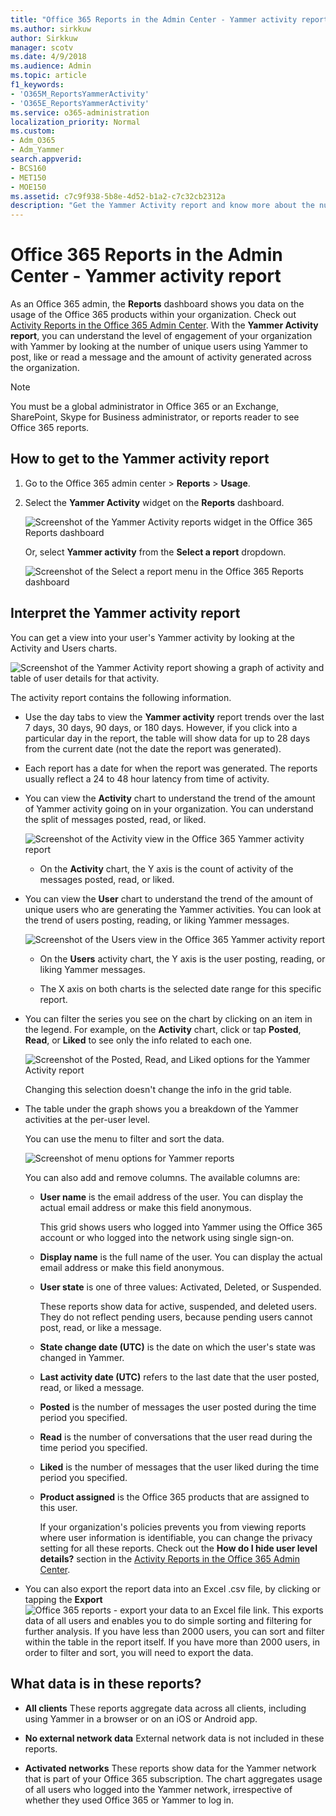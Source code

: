 ```yaml
---
title: "Office 365 Reports in the Admin Center - Yammer activity report"
ms.author: sirkkuw
author: Sirkkuw
manager: scotv
ms.date: 4/9/2018
ms.audience: Admin
ms.topic: article
f1_keywords:
- 'O365M_ReportsYammerActivity'
- 'O365E_ReportsYammerActivity'
ms.service: o365-administration
localization_priority: Normal
ms.custom:
- Adm_O365
- Adm_Yammer
search.appverid:
- BCS160
- MET150
- MOE150
ms.assetid: c7c9f938-5b8e-4d52-b1a2-c7c32cb2312a
description: "Get the Yammer Activity report and know more about the number of users using Yammer to post, like, or read a message."
---
```


# Office 365 Reports in the Admin Center - Yammer activity report

As an Office 365 admin, the **Reports** dashboard shows you data on the usage of the Office 365 products within your organization. Check out [Activity Reports in the Office 365 Admin Center](activity-reports.md). With the **Yammer Activity report**, you can understand the level of engagement of your organization with Yammer by looking at the number of unique users using Yammer to post, like or read a message and the amount of activity generated across the organization. 
  
> [!NOTE]
> You must be a global administrator in Office 365 or an Exchange, SharePoint, Skype for Business administrator, or reports reader to see Office 365 reports. 
  
## How to get to the Yammer activity report

1. Go to the Office 365 admin center \> **Reports** \> **Usage**. 
    
2. Select the **Yammer Activity** widget on the **Reports** dashboard. 
    
    ![Screenshot of the Yammer Activity reports widget in the Office 365 Reports dashboard](../media/3edb83ae-c1bd-4d23-bc8f-930e54c54c15.png)
  
    Or, select **Yammer activity** from the **Select a report** dropdown. 
    
    ![Screenshot of the Select a report menu in the Office 365 Reports dashboard](../media/8101651b-948f-4c81-a5d8-eb310242cb62.JPG)
  
## Interpret the Yammer activity report

You can get a view into your user's Yammer activity by looking at the Activity and Users charts.
  
![Screenshot of the Yammer Activity report showing a graph of activity and table of user details for that activity.](../media/92e8b2c6-166a-4154-9824-3fb6bbedf0db.JPG)
  
The activity report contains the following information.
  
- Use the day tabs to view the **Yammer activity** report trends over the last 7 days, 30 days, 90 days, or 180 days. However, if you click into a particular day in the report, the table will show data for up to 28 days from the current date (not the date the report was generated). 
    
- Each report has a date for when the report was generated. The reports usually reflect a 24 to 48 hour latency from time of activity.
    
- You can view the **Activity** chart to understand the trend of the amount of Yammer activity going on in your organization. You can understand the split of messages posted, read, or liked. 
    
    ![Screenshot of the Activity view in the Office 365 Yammer activity report](../media/76983516-2c5f-43a1-a5e3-c414e9f17638.JPG)
  
  - On the **Activity** chart, the Y axis is the count of activity of the messages posted, read, or liked. 
    
- You can view the **User** chart to understand the trend of the amount of unique users who are generating the Yammer activities. You can look at the trend of users posting, reading, or liking Yammer messages. 
    
    ![Screenshot of the Users view in the Office 365 Yammer activity report](../media/b1098162-7b79-430f-bfe4-9d3957d56885.JPG)
  
  - On the **Users** activity chart, the Y axis is the user posting, reading, or liking Yammer messages. 
    
  - The X axis on both charts is the selected date range for this specific report.
    
- You can filter the series you see on the chart by clicking on an item in the legend. For example, on the **Activity** chart, click or tap **Posted**, **Read**, or **Liked** to see only the info related to each one. 
    
    ![Screenshot of the Posted, Read, and Liked options for the Yammer Activity report](../media/8b832afc-415c-409b-816f-cb02b7a71e69.png)
  
    Changing this selection doesn't change the info in the grid table.
    
- The table under the graph shows you a breakdown of the Yammer activities at the per-user level.
    
    You can use the menu to filter and sort the data.
    
    ![Screenshot of menu options for Yammer reports](../media/9d32240c-f1ff-400b-9c4e-a21b48651530.JPG)
  
    You can also add and remove columns. The available columns are:
    
  - **User name** is the email address of the user. You can display the actual email address or make this field anonymous. 
    
    This grid shows users who logged into Yammer using the Office 365 account or who logged into the network using single sign-on.
    
  - **Display name** is the full name of the user. You can display the actual email address or make this field anonymous. 
    
  - **User state** is one of three values: Activated, Deleted, or Suspended. 
    
    These reports show data for active, suspended, and deleted users. They do not reflect pending users, because pending users cannot post, read, or like a message.
    
  - **State change date (UTC)** is the date on which the user's state was changed in Yammer. 
    
  - **Last activity date (UTC)** refers to the last date that the user posted, read, or liked a message. 
    
  - **Posted** is the number of messages the user posted during the time period you specified. 
    
  - **Read** is the number of conversations that the user read during the time period you specified. 
    
  - **Liked** is the number of messages that the user liked during the time period you specified. 
    
  - **Product assigned** is the Office 365 products that are assigned to this user. 
    
    If your organization's policies prevents you from viewing reports where user information is identifiable, you can change the privacy setting for all these reports. Check out the **How do I hide user level details?** section in the [Activity Reports in the Office 365 Admin Center](activity-reports.md).
    
- You can also export the report data into an Excel .csv file, by clicking or tapping the **Export**![Office 365 reports - export your data to an Excel file](../media/816a224b-6ca7-4967-a135-4f6427f64dc8.JPG) link. This exports data of all users and enables you to do simple sorting and filtering for further analysis. If you have less than 2000 users, you can sort and filter within the table in the report itself. If you have more than 2000 users, in order to filter and sort, you will need to export the data. 
    
## What data is in these reports?

- **All clients** These reports aggregate data across all clients, including using Yammer in a browser or on an iOS or Android app. 
    
- **No external network data** External network data is not included in these reports. 
    
- **Activated networks** These reports show data for the Yammer network that is part of your Office 365 subscription. The chart aggregates usage of all users who logged into the Yammer network, irrespective of whether they used Office 365 or Yammer to log in. 
    

